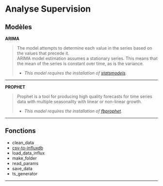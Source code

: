 # Analyse Supervision

## Modèles

**ARIMA**
>
> The model attempts to determine each value in the series based on the values that precede it.  
> ARIMA model estimation assumes a stationary series. 
> This means that the mean of the series is constant over time, as is the variance.
> 
> - _This model requires the installation of [statsmodels](https://www.statsmodels.org/stable/index.html)._

---

**PROPHET**
>
> Prophet is a tool for producing high quality forecasts for time series data with 
> multiple seasonality with linear or non-linear growth.
>
> - _This model requires the installation of [fbprophet](https://facebook.github.io/prophet/docs/quick_start.html)._

---

## Fonctions

- clean_data
- [csv-to-influxdb](https://github.com/fabio-miranda/csv-to-influxdb)
- load_data_influx
- make_folder
- read_params
- save_data
- ts_generator

---